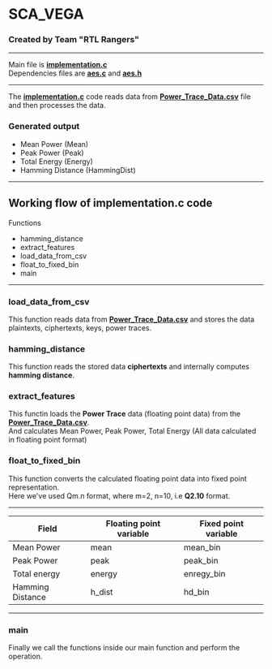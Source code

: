 # SCA_VEGA
### Created by Team "RTL Rangers"

----------------------------------------------------
Main file is **[implementation.c](https://github.com/Arjun-0017/SCA_VEGA/blob/main/implementation.c)**  
Dependencies files are **[aes.c](https://github.com/Arjun-0017/SCA_VEGA/blob/main/aes.c)** and **[aes.h](https://github.com/Arjun-0017/SCA_VEGA/blob/main/aes.h)**  

-------------------------------------------------------
The **[implementation.c](https://github.com/Arjun-0017/SCA_VEGA/blob/main/implementation.c)** code reads data from **[Power_Trace_Data.csv](https://github.com/Arjun-0017/SCA_VEGA/blob/main/Power_Trace_Data.csv)** file and then processes the data.  

### Generated output
+ Mean Power (Mean)
+ Peak Power (Peak)
+ Total Energy (Energy)
+ Hamming Distance (HammingDist)

-----------------------------------------------------
## Working flow of implementation.c code
Functions
+ hamming_distance
+ extract_features
+ load_data_from_csv
+ float_to_fixed_bin
+ main
--------------------------------
### load_data_from_csv
This function reads data from **[Power_Trace_Data.csv](https://github.com/Arjun-0017/SCA_VEGA/blob/main/Power_Trace_Data.csv)** and stores the data plaintexts, ciphertexts, keys, power traces.  

### hamming_distance
This function reads the stored data **ciphertexts** and internally computes **hamming distance**.  

### extract_features
This functin loads the **Power Trace** data (floating point data) from the **[Power_Trace_Data.csv](https://github.com/Arjun-0017/SCA_VEGA/blob/main/Power_Trace_Data.csv)**.  
And calculates Mean Power, Peak Power, Total Energy  (All data calculated in floating point format)  

### float_to_fixed_bin
This function converts the calculated floating point data into fixed point representation.  
Here we've used Qm.n format, where m=2, n=10, i.e **Q2.10** format.  

--------------------------------------------------------------------------
|     Field         | Floating point variable |  Fixed point variable    |
|-------------------|-------------------------|--------------------------|
| Mean Power        | mean                    | mean_bin                 |
| Peak Power        | peak                    | peak_bin                 |
| Total energy      | energy                  | enregy_bin               |
| Hamming Distance  | h_dist                  | hd_bin                   |
--------------------------------------------------------------------------

### main
Finally we call the functions inside our main function and perform the operation.
